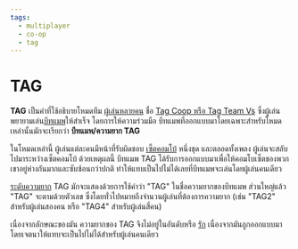 ```yaml
---
tags:
  - multiplayer
  - co-op
  - tag
---
```


# TAG

**TAG** เป็นคำที่ใช้อธิบายโหมดทีม [ผู้เล่นหลายคน](/wiki/Gameplay/Multiplayer) ชื่อ [Tag Coop หรือ Tag Team Vs](/wiki/Gameplay/Multiplayer#tag-co-op-/-tag-team-vs) ซึ่งผู้เล่นพยายามเล่น[บีทแมพ](/wiki/Beatmap)ให้สำเร็จ โดยการให้ความร่วมมือ บีทแมพที่ออกแบบมาโดยเฉพาะสำหรับโหมดเหล่านั้นมักจะเรียกว่า **บีทแมพ/ความยาก TAG**

ในโหมดเหล่านี้ ผู้เล่นแต่ละคนมีหน้าที่รับผิดชอบ [เซ็ตคอมโบ้](/wiki/Beatmapping/Combo) หนึ่งชุด และตลอดทั้งเพลง ผู้เล่นจะสลับไปมาระหว่างเซ็ตคอมโบ้ ด้วยเหตุผลนี้ บีทแมพ TAG ได้รับการออกแบบมาเพื่อให้คอมโบเซ็ตของพวกเขาอยู่ห่างกันมากและซับซ้อนกว่าปกติ ทำให้แทบเป็นไปไม่ได้เลยที่บีทแมพจะเล่นโดยผู้เล่นคนเดียว

[ระดับความยาก](/wiki/Beatmap/Difficulty) TAG มักจะแสดงด้วยการใช้คำว่า "TAG" ในชื่อความยากของบีทแมพ ส่วนใหญ่แล้ว "TAG" จะตามด้วยตัวเลข ซึ่งโดยทั่วไปหมายถึงจำนวนผู้เล่นที่ต้องการความยาก (เช่น "TAG2" สำหรับผู้เล่นสองคน หรือ "TAG4" สำหรับผู้เล่นสี่คน)

เนื่องจากลักษณะของมัน ความยากของ TAG จึงไม่อยู่ในอันดับหรือ [รัก](/wiki/Beatmap/Category#loved) เนื่องจากมันถูกออกแบบมาโดยเจตนาให้แทบจะเป็นไปไม่ได้สำหรับผู้เล่นคนเดียว
